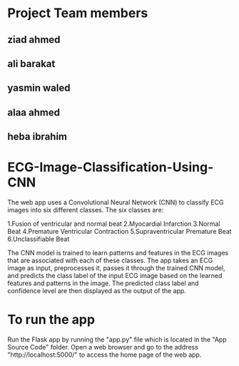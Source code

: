 # Project Team members
## ziad ahmed
## ali barakat
## yasmin waled
## alaa ahmed
## heba ibrahim










# ECG-Image-Classification-Using-CNN

The web app uses a Convolutional Neural Network (CNN) to classify ECG images into six different classes. The six classes are:

1.Fusion of ventricular and normal beat
2.Myocardial Infarction
3.Normal Beat
4.Premature Ventricular Contraction
5.Supraventricular Premature Beat
6.Unclassifiable Beat

The CNN model is trained to learn patterns and features in the ECG images that are associated with each of these classes.
The app takes an ECG image as input, preprocesses it, passes it through the trained CNN model, and predicts the class label of the input ECG image based on the learned features and patterns in the image.
The predicted class label and confidence level are then displayed as the output of the app.

# To run the app

Run the Flask app by running the "app.py" file which is located in the "App Source Code" folder.
Open a web browser and go to the address "http://localhost:5000/" to access the home page of the web app.
